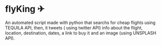 # flyKing ✈
An automated script made with python that searchs for cheap flights using TEQUILA API, then, it tweets ( using twitter API) info about the flight, 
location, destination, dates, a link to buy it and an image (using UNSPLASH API).


